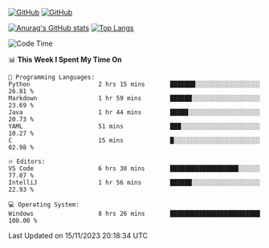 [![GitHub](https://img.shields.io/github/followers/sharpxk?style=social)](https://github.com/sharpxk) [![GitHub](https://img.shields.io/github/stars/sharpxk?style=social)](https://github.com/sharpxk)

[![Anurag's GitHub stats](https://github-readme-stats-git-masterrstaa-rickstaa.vercel.app/api?username=sharpxk&hide=contribs,prs,issues&show_icons=true&theme=tokyonight)](https://github.com/anuraghazra/github-readme-stats)
[![Top Langs](https://github-readme-stats-git-masterrstaa-rickstaa.vercel.app/api/top-langs/?username=sharpxk&layout=compact&theme=tokyonight)](https://github.com/anuraghazra/github-readme-stats)

<!--START_SECTION:waka-->
![Code Time](http://img.shields.io/badge/Code%20Time-353%20hrs%209%20mins-blue)

📊 **This Week I Spent My Time On** 

```text
💬 Programming Languages: 
Python                   2 hrs 15 mins       ███████░░░░░░░░░░░░░░░░░░   26.81 % 
Markdown                 1 hr 59 mins        ██████░░░░░░░░░░░░░░░░░░░   23.69 % 
Java                     1 hr 44 mins        █████░░░░░░░░░░░░░░░░░░░░   20.73 % 
YAML                     51 mins             ███░░░░░░░░░░░░░░░░░░░░░░   10.27 % 
C                        15 mins             █░░░░░░░░░░░░░░░░░░░░░░░░   02.98 % 

🔥 Editors: 
VS Code                  6 hrs 30 mins       ███████████████████░░░░░░   77.07 % 
IntelliJ                 1 hr 56 mins        ██████░░░░░░░░░░░░░░░░░░░   22.93 % 

💻 Operating System: 
Windows                  8 hrs 26 mins       █████████████████████████   100.00 % 
```


 Last Updated on 15/11/2023 20:18:34 UTC
<!--END_SECTION:waka-->

